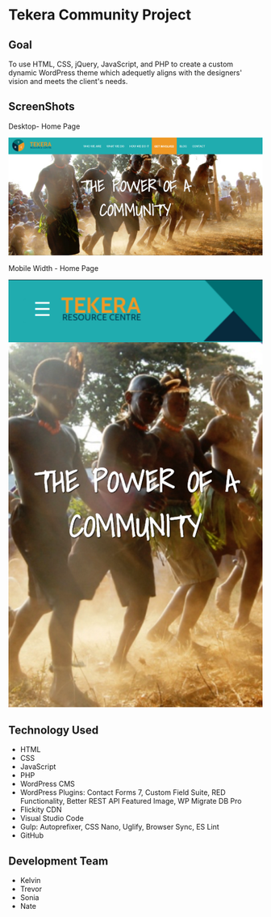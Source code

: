 # Tekera Community Project
## Goal
To use HTML, CSS, jQuery, JavaScript, and PHP to create a custom dynamic WordPress theme which adequetly aligns with the designers' vision and meets the client's needs.


## ScreenShots
Desktop- Home Page

<img src="themes/trc/assets/Images/Desktop/tekera-desktop-screenshot.PNG" width="1898px" alt="tekera desktop screenshot">

Mobile Width - Home Page

<img src="themes/trc/assets/Images/Mobile/tekera-mobile-screenshot.PNG" width="512px" alt="tekera mobile screenshot">


## Technology Used
* HTML
* CSS
* JavaScript
* PHP
* WordPress CMS
* WordPress Plugins: Contact Forms 7, Custom Field Suite, RED Functionality, Better REST API Featured Image, WP Migrate DB Pro
* Flickity CDN
* Visual Studio Code
* Gulp: Autoprefixer, CSS Nano, Uglify, Browser Sync, ES Lint
* GitHub

## Development Team
* Kelvin
* Trevor
* Sonia
* Nate
